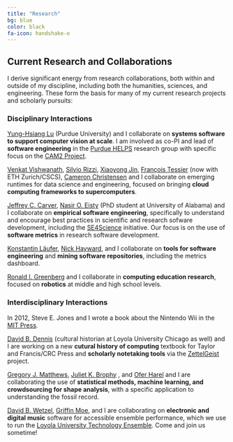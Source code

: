 ```yaml
---
title: "Research"
bg: blue
color: black
fa-icon: handshake-o
---
```



## Current Research and Collaborations

I derive significant energy from research collaborations, both within and outside of my discipline, including both the humanities, sciences, and engineering. These form the basis for many of my current research projects and scholarly pursuits:

### Disciplinary Interactions

[Yung-Hsiang Lu](https://engineering.purdue.edu/ECE/People/ptProfile?resource_id=3355) (Purdue University) and I collaborate on **systems software to support computer vision at scale**. I am involved as co-PI and lead of **software engineering** in the [Purdue HELPS](https://www.purduehelps.org/) research group with specific focus on the [CAM2 Project](https://www.cam2project.net/).

[Venkat Vishwanath](https://www.alcf.anl.gov/staff-directory/venkatram-vishwanath), [Silvio Rizzi](https://www.alcf.anl.gov/staff-directory/silvio-rizzi), [Xiaoyong Jin](https://www.alcf.anl.gov/staff-directory/xiao-yong-jin), [François Tessier](http://www.francoistessier.info/) (now with ETH Zurich/CSCS), [Cameron Christensen](https://www.sci.utah.edu/people/cam.html) and I collaborate on emerging runtimes for data science and engineering, focused on bringing **cloud computing frameworks to supercomputers**. 

[Jeffrey C. Carver](http://carver.cs.ua.edu/), [Nasir O. Eisty](https://neisty.github.io/) (PhD student at University of Alabama) and I collaborate on **empirical software engineering**, specifically to understand and encourage best practices in scientific and research sofware development, including the [SE4Science](https://se4science.org/) initiative. Our focus is on the use of **software metrics** in research software development.

[Konstantin Läufer](http://laufer.cs.luc.edu/), [Nick Hayward](https://www.luc.edu/cs/people/ftfaculty/haywardnicholas.shtml), and I collaborate on **tools for software engineering** and **mining software repositories**, including the metrics dashboard.

[Ronald I. Greenberg](https://rig.cs.luc.edu/~rig/) and I collaborate in **computing education research**, focused on **robotics** at middle and high school levels.

### Interdisciplinary Interactions

In 2012, Steve E. Jones and I wrote a book about the Nintendo Wii in the [MIT Press](https://mitpress.mit.edu/books/codename-revolution).

[David B. Dennis](https://www.luc.edu/history/people/facultyandstaffdirectory/facultybytheme/politics/dennisdavidb.shtml) (cultural historian at Loyola University Chicago as well) and I are working on a new **cutural history of computing** textbook for Taylor and Francis/CRC Press and **scholarly notetaking tools** via the [ZettelGeist](https://zettelgeist.com/) project.

[Gregory J. Matthews](https://statsinthewild.com/), [Juliet K. Brophy](https://lsu.edu/ga/people/faculty/juliet-k-brophy/index.php) , and [Ofer Harel](https://stat.uconn.edu/ofer-harel/) and I are collaborating the use of **statistical methods, machine learning, and crowdsourcing for shape analysis**, with a specific application to understanding the fossil record.

[David B. Wetzel](http://davidbrookewetzel.net/), [Griffin Moe](http://griffinmoe.com/), and I are collaborating on **electronic and digital music** software for accessible ensemble performance, which we use to run the [Loyola University Technology Ensemble](https://lute.luc.edu/). Come and join us sometime!
